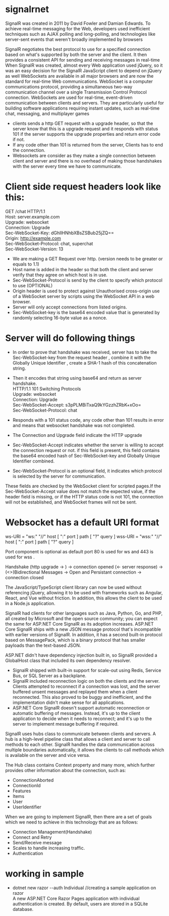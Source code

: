# signalrnet
SignalR was created in 2011 by David Fowler and Damian Edwards.
To achieve real-time messaging for the Web, developers used inefficient techniques such as 
AJAX polling and 
long-polling, and technologies like 
server-sent events that weren't broadly implemented by browsers

SignalR negotiates the best protocol to use for a specified connection based on what's supported by both the server and the client.
It then provides a consistent API for sending and receiving messages in real-time
When SignalR was created, almost every Web application used jQuery, so it was an easy decision for the SignalR JavaScript client to depend on jQuery as well
WebSockets are available in all major browsers and are now the standard for real-time Web communications.
WebSocket is a computer communications protocol, providing a simultaneous two-way communication channel over a single Transmission Control Protocol connection.
WebSockets are used for real-time, event-driven communication between clients and servers. They are particularly useful for building software applications requiring 
instant updates, such as real-time chat, messaging, and multiplayer games
 
 - clients sends a http GET request with a upgrade header, so that the server know that this is a upgrade request and it responds with status 101 
   if the server supports the upgrade properties and return error code if not.
 - If any code other than 101 is returned from the server, Clients has to end the connection.
 - Websockets are consider as they make a single connection between client and server and there is no overhead of making those handshakes with the server every time 
   we have to communicate.
 
# Client side request headers look like this:
 GET /chat HTTP/1.1 <br/>
        Host: server.example.com<br/>
        Upgrade: websocket<br/>
        Connection: Upgrade<br/>
        Sec-WebSocket-Key: dGhlIHNhbXBsZSBub25jZQ==<br/>
        Origin: http://example.com<br/>
        Sec-WebSocket-Protocol: chat, superchat<br/>
        Sec-WebSocket-Version: 13<br/>

- We are making a GET Request over http. (version needs to be greater or equals to 1.1)
- Host name is added in the header so that both the client and server verify that they agree on which host is in use.
- Sec-WebSocket-Protocol is send by the client to specify which protocol to use (OPTIONAL)
- Origin header is used to protect against Unauthorised cross-origin use of a WebSocket server by scripts using the WebSocket API in a web browser. 
- Server will only accept connections from listed origins.
- Sec-WebSocket-key is the base64 encoded value that is generated by randomly selecting 16-byte value as a nonce.

# Server will do following things
- In order to prove that handshake was received, server has to take the Sec-WebSocket-key from the request header , 
 combine it with the Globally Unique Identifier , create a SHA-1 hash of this concatenation string.
- Then it encodes that string using base64 and return as server handshake.<br/>
HTTP/1.1 101 Switching Protocols<br/>
        Upgrade: websocket<br/>
        Connection: Upgrade<br/>
        Sec-WebSocket-Accept: s3pPLMBiTxaQ9kYGzzhZRbK+xOo=<br/>
        Sec-WebSocket-Protocol: chat<br/>

- Responds with a 101 status code, any code other than 101 results in error and means that websocket handshake was not completed.
- The Connection and Upgrade field indicate the HTTP upgrade
- Sec-WebSocket-Accept indicates whether the server is willing to accept the connection request or not. if this field is present, 
  this field contains the base64 encoded hash of Sec-WebSocket-key and Globally Unique Identifier combined.
- Sec-WebSocket-Protocol is an optional field, it indicates which protocol is selected by the server for communication.

These fields are checked by the WebSocket client for scripted pages.If the Sec-WebSocket-Accept value does not match the expected value, 
if the header field is missing, or if the HTTP status code is not 101, the connection will not be established, and WebSocket frames will not be sent.

# Websocket has a default URI format
ws-URI = "ws:" "//" host [ ":" port ] path [ "?" query ]
wss-URI = "wss:" "//" host [ ":" port ] path [ "?" query ]

Port component is optional as default port 80 is used for ws and 443 is used for wss .

Handshake (http upgrade -> ) -> connection opened (<- server response) ->  (<>)Bidirectional Messages -> Open and Persistant connection -> connection closed

The JavaScript/TypeScript client library can now be used without referencing jQuery, allowing it to be used with frameworks such as Angular, React, and Vue without friction. 
In addition, this allows the client to be used in a Node.js application.

SignalR had clients for other languages such as Java, Python, Go, and PHP, all created by Microsoft and the open source community; 
you can expect the same for ASP.NET Core SignalR as its adoption increases.
ASP.NET Core SignalR ships with a new JSON message protocol that's incompatible with earlier versions of SignalR.
In addition, it has a second built-in protocol based on MessagePack, which is a binary protocol that has smaller payloads than the text-based JSON.

ASP.NET didn't have dependency injection built in, so SignalR provided a GlobalHost class that included its own dependency resolver.
 - SignalR shipped with built-in support for scale-out using Redis, Service Bus, or SQL Server as a backplane.
 - SignalR included reconnection logic on both the clients and the server. Clients attempted to reconnect if a 
   connection was lost, and the server buffered unsent messages and replayed them when a client reconnected. 
   This also proved to be buggy and inefficient, and the implementation didn't make sense for all applications.
- ASP.NET Core SignalR doesn't support automatic reconnection or automatic buffering of messages. Instead,
  it's up to the client application to decide when it needs to reconnect; and it's up to the server to implement message buffering if required.

SignalR uses hubs class to communicate between clients and servers.
A hub is a high-level pipeline class that allows a client and server to call methods to each other. SignalR handles the data communication across multiple boundaries automatically, it allows the clients to call methods which is available on the server and vice versa.

The Hub class contains Context property and many more, which further provides other information about the connection, such as:
- ConnectionAborted
- ConnectionId
- Features
- Items
- User
- UserIdentifier

When we are going to implement SignalR, then there are a set of goals which we need to achieve in this technology that are as follows:
- Connection Management(Handshake)
- Connect and Retry
- Send/Receive message
- Scales to handle increasing traffic.
- Authentication

# working in sample 
- dotnet new razor --auth Individual //creating a sample application on razor<br/>
A new ASP.NET Core Razor Pages application with individual authentication is created. By default, users are stored in a SQLite database.<br/>

